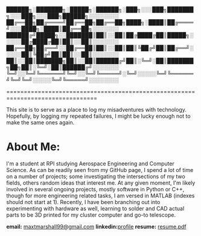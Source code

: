 ██████╗░███████╗░█████╗░██████╗░███╗░░░███╗███████╗░░░███╗░░░███╗██████╗░░░░░░░░
██╔══██╗██╔════╝██╔══██╗██╔══██╗████╗░████║██╔════╝░░░████╗░████║██╔══██╗░░░░░░░
██████╔╝█████╗░░███████║██║░░██║██╔████╔██║█████╗░░░░░██╔████╔██║██║░░██║░░░░░░░
██╔══██╗██╔══╝░░██╔══██║██║░░██║██║╚██╔╝██║██╔══╝░░░░░██║╚██╔╝██║██║░░██║░░░░░░░
██║░░██║███████╗██║░░██║██████╔╝██║░╚═╝░██║███████╗██╗██║░╚═╝░██║██████╔╝░░░░░░░
╚═╝░░╚═╝╚══════╝╚═╝░░╚═╝╚═════╝░╚═╝░░░░░╚═╝╚══════╝╚═╝╚═╝░░░░░╚═╝╚═════╝░░░░░░░░

================================================================================

This site is to serve as a place to log my misadventures with technology.
Hopefully, by logging my repeated failures, I might be lucky enough not to make the same ones again.


# About Me:
I'm a student at RPI studying Aerospace Engineering and Computer Science.
As can be readily seen from my GitHub page, I spend a lot of time on a number of projects; some investigating the intersections of my two fields, others random ideas that interest me.
At any given moment, I'm likely involved in several ongoing projects, mostly software in Python or C++, though for more engineering related tasks, I am versed in MATLAB (indexes should not start at 1). Recently, I have been branching out into experimenting with hardware as well, learning to solder and CAD actual parts to be 3D printed for my cluster computer and go-to telescope.

**email:** maxtmarshall99@gmail.com
**linkedin:**[profile](https://www.linkedin.com/in/max-t-marshall)
**resume:** [resume.pdf](/assets/Resume.pdf)
